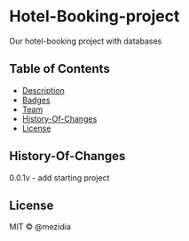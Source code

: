 # Hotel-Booking-project
Our hotel-booking project with databases

## Table of Contents

- [Description](#description)
- [Badges](#badges)
- [Team](#team)
- [History-Of-Changes](#history-of-changes)
- [License](#license)

## History-Of-Changes

0.0.1v - add starting project

## License
MIT © @mezidia
